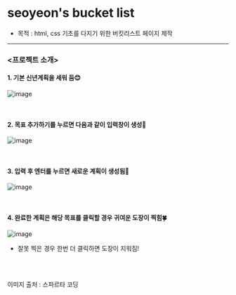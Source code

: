 # seoyeon's bucket list

- 목적 : html, css 기초를 다지기 위한 버킷리스트 페이지 제작

----------

### <프로젝트 소개>

#### 1. 기본 신년계획을 세워 둠😊

![image](https://user-images.githubusercontent.com/46805289/210408971-6948d0d6-1b29-4b37-889d-603e69943227.png)

<br>

#### 2. 목표 추가하기를 누르면 다음과 같이 입력창이 생성🌟

![image](https://user-images.githubusercontent.com/46805289/210409272-41233545-e088-4e53-8caa-36da2c80ced6.png)

<br>

#### 3. 입력 후 엔터를 누르면 새로운 계획이 생성됨🍻

![image](https://user-images.githubusercontent.com/46805289/210409419-0a0cfd32-600b-4ec8-9897-1638f2d33fc5.png)

<br>

#### 4. 완료한 계획은 해당 목표를 클릭할 경우 귀여운 도장이 찍힘🍀

![image](https://user-images.githubusercontent.com/46805289/210409519-d7514319-72e4-4258-a0f7-4b1e4759543d.png)

  - 잘못 찍은 경우 한번 더 클릭하면 도장이 지워짐!
  

<br>
<br>
 
이미지 출처 : 스파르타 코딩




